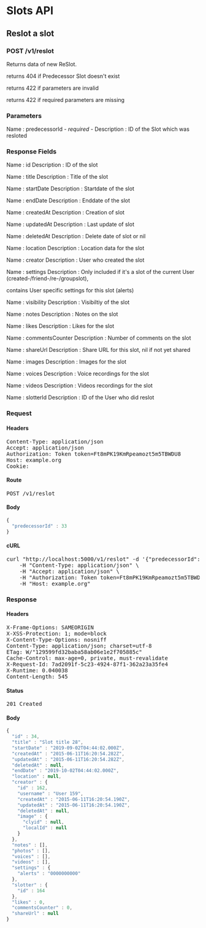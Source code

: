 # Slots API

## Reslot a slot

### POST /v1/reslot

Returns data of new ReSlot.

returns 404 if Predecessor Slot doesn&#39;t exist

returns 422 if parameters are invalid

returns 422 if required parameters are missing

### Parameters

Name : predecessorId *- required -*
Description : ID of the Slot which was resloted


### Response Fields

Name : id
Description : ID of the slot

Name : title
Description : Title of the slot

Name : startDate
Description : Startdate of the slot

Name : endDate
Description : Enddate of the slot

Name : createdAt
Description : Creation of slot

Name : updatedAt
Description : Last update of slot

Name : deletedAt
Description : Delete date of slot or nil

Name : location
Description : Location data for the slot

Name : creator
Description : User who created the slot

Name : settings
Description : Only included if it&#39;s a slot of the current User (created-/friend-/re-/groupslot),

contains User specific settings for this slot (alerts)

Name : visibility
Description : Visibiltiy of the slot

Name : notes
Description : Notes on the slot

Name : likes
Description : Likes for the slot

Name : commentsCounter
Description : Number of comments on the slot

Name : shareUrl
Description : Share URL for this slot, nil if not yet shared

Name : images
Description : Images for the slot

Name : voices
Description : Voice recordings for the slot

Name : videos
Description : Videos recordings for the slot

Name : slotterId
Description : ID of the User who did reslot

### Request

#### Headers

<pre>Content-Type: application/json
Accept: application/json
Authorization: Token token=Ft8mPK19KmRpeamozt5m5TBWDU8
Host: example.org
Cookie: </pre>

#### Route

<pre>POST /v1/reslot</pre>

#### Body
```javascript
{
  "predecessorId" : 33
}
```


#### cURL

<pre class="request">curl &quot;http://localhost:5000/v1/reslot&quot; -d &#39;{&quot;predecessorId&quot;:33}&#39; -X POST \
	-H &quot;Content-Type: application/json&quot; \
	-H &quot;Accept: application/json&quot; \
	-H &quot;Authorization: Token token=Ft8mPK19KmRpeamozt5m5TBWDU8&quot; \
	-H &quot;Host: example.org&quot;</pre>

### Response

#### Headers

<pre>X-Frame-Options: SAMEORIGIN
X-XSS-Protection: 1; mode=block
X-Content-Type-Options: nosniff
Content-Type: application/json; charset=utf-8
ETag: W/&quot;129599fd32baba58ab06e1e2f705885c&quot;
Cache-Control: max-age=0, private, must-revalidate
X-Request-Id: 7ad2091f-5c23-4924-87f1-362a23a35fe4
X-Runtime: 0.040038
Content-Length: 545</pre>

#### Status

<pre>201 Created</pre>

#### Body

```javascript
{
  "id" : 34,
  "title" : "Slot title 28",
  "startDate" : "2019-09-02T04:44:02.000Z",
  "createdAt" : "2015-06-11T16:20:54.282Z",
  "updatedAt" : "2015-06-11T16:20:54.282Z",
  "deletedAt" : null,
  "endDate" : "2019-10-02T04:44:02.000Z",
  "location" : null,
  "creator" : {
    "id" : 162,
    "username" : "User 159",
    "createdAt" : "2015-06-11T16:20:54.190Z",
    "updatedAt" : "2015-06-11T16:20:54.190Z",
    "deletedAt" : null,
    "image" : {
      "clyid" : null,
      "localId" : null
    }
  },
  "notes" : [],
  "photos" : [],
  "voices" : [],
  "videos" : [],
  "settings" : {
    "alerts" : "0000000000"
  },
  "slotter" : {
    "id" : 164
  },
  "likes" : 0,
  "commentsCounter" : 0,
  "shareUrl" : null
}
```
